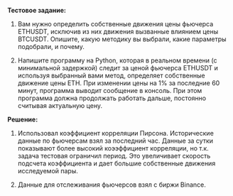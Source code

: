**Тестовое задание:**

1. Вам нужно определить собственные движения цены фьючерса ETHUSDT, исключив из них движения вызванные влиянием цены BTCUSDT. Опишите, какую методику вы выбрали, какие параметры подобрали, и почему.

2. Напишите программу на Python, которая в реальном времени (с минимальной задержкой) следит за ценой фьючерса ETHUSDT и используя выбранный вами метод, определяет собственные движение цены ETH. При изменении цены на 1% за последние 60 минут, программа выводит сообщение в консоль. При этом программа должна продолжать работать дальше, постоянно считывая актуальную цену.

**Решение:**

1. Использовал коэффициент корреляции Пирсона. Исторические данные по фьючерсам взял за последний час. Данные за сутки показывают более высокий коээффициент корреляции, но т.к. задача тестовая ограничил период. Это увеличивает скорость подсчета коэффициента и дает большие собственные движения исследуемой пары.

2. Данные для отслеживания фьючерсов взял с биржи Binance.
